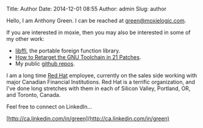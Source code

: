 Title: Author
Date: 2014-12-01 08:55
Author: admin
Slug: author

Hello, I am Anthony Green.  I can be reached at <a href="mailto:green@moxielogic.com">green@moxielogic.com</a>.

If you are interested in moxie, then you may also be interested in
some of my other work:

- [libffi](http://sourceware.org/libffi/), the portable foreign function library.
- [How to Retarget the GNU Toolchain in 21 Patches](http://atgreen.github.io/ggx).
- My public [github repos](http://github.com/atgreen).

I am a long time [Red Hat](http://redhat.com) employee, currently on
the sales side working with major Canadian Financial Institutions.
Red Hat is a terrific organization, and I've done long stretches with
them in each of Silicon Valley, Portland, OR, and Toronto, Canada.

Feel free to connect on LinkedIn...

[http://ca.linkedin.com/in/green](http://ca.linkedin.com/in/green)


